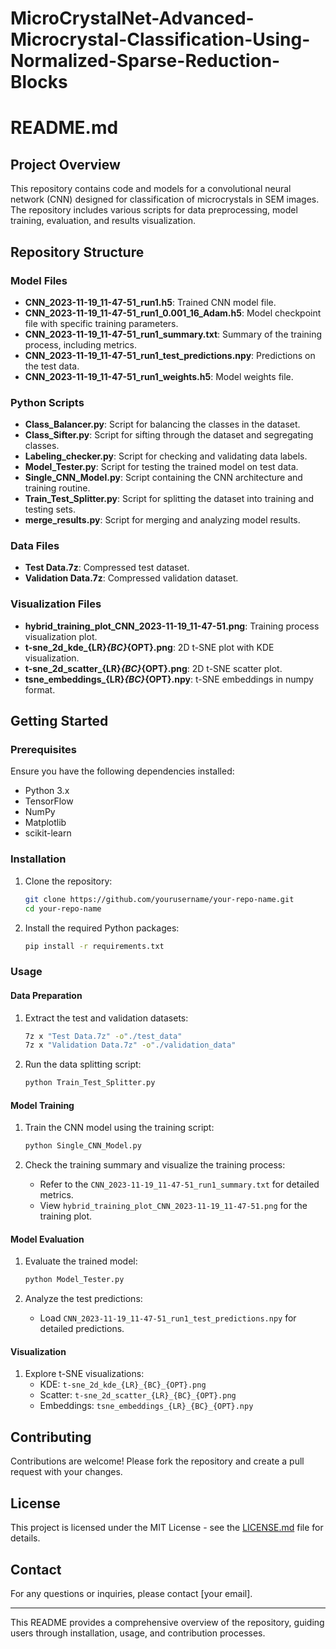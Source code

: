 # MicroCrystalNet-Advanced-Microcrystal-Classification-Using-Normalized-Sparse-Reduction-Blocks

# README.md

## Project Overview

This repository contains code and models for a convolutional neural network (CNN) designed for classification of microcrystals in SEM images. The repository includes various scripts for data preprocessing, model training, evaluation, and results visualization.

## Repository Structure

### Model Files
- **CNN_2023-11-19_11-47-51_run1.h5**: Trained CNN model file.
- **CNN_2023-11-19_11-47-51_run1_0.001_16_Adam.h5**: Model checkpoint file with specific training parameters.
- **CNN_2023-11-19_11-47-51_run1_summary.txt**: Summary of the training process, including metrics.
- **CNN_2023-11-19_11-47-51_run1_test_predictions.npy**: Predictions on the test data.
- **CNN_2023-11-19_11-47-51_run1_weights.h5**: Model weights file.

### Python Scripts
- **Class_Balancer.py**: Script for balancing the classes in the dataset.
- **Class_Sifter.py**: Script for sifting through the dataset and segregating classes.
- **Labeling_checker.py**: Script for checking and validating data labels.
- **Model_Tester.py**: Script for testing the trained model on test data.
- **Single_CNN_Model.py**: Script containing the CNN architecture and training routine.
- **Train_Test_Splitter.py**: Script for splitting the dataset into training and testing sets.
- **merge_results.py**: Script for merging and analyzing model results.

### Data Files
- **Test Data.7z**: Compressed test dataset.
- **Validation Data.7z**: Compressed validation dataset.

### Visualization Files
- **hybrid_training_plot_CNN_2023-11-19_11-47-51.png**: Training process visualization plot.
- **t-sne_2d_kde_{LR}_{BC}_{OPT}.png**: 2D t-SNE plot with KDE visualization.
- **t-sne_2d_scatter_{LR}_{BC}_{OPT}.png**: 2D t-SNE scatter plot.
- **tsne_embeddings_{LR}_{BC}_{OPT}.npy**: t-SNE embeddings in numpy format.

## Getting Started

### Prerequisites
Ensure you have the following dependencies installed:
- Python 3.x
- TensorFlow
- NumPy
- Matplotlib
- scikit-learn

### Installation
1. Clone the repository:
   ```sh
   git clone https://github.com/yourusername/your-repo-name.git
   cd your-repo-name
   ```

2. Install the required Python packages:
   ```sh
   pip install -r requirements.txt
   ```

### Usage

#### Data Preparation
1. Extract the test and validation datasets:
   ```sh
   7z x "Test Data.7z" -o"./test_data"
   7z x "Validation Data.7z" -o"./validation_data"
   ```

2. Run the data splitting script:
   ```sh
   python Train_Test_Splitter.py
   ```

#### Model Training
1. Train the CNN model using the training script:
   ```sh
   python Single_CNN_Model.py
   ```

2. Check the training summary and visualize the training process:
   - Refer to the `CNN_2023-11-19_11-47-51_run1_summary.txt` for detailed metrics.
   - View `hybrid_training_plot_CNN_2023-11-19_11-47-51.png` for the training plot.

#### Model Evaluation
1. Evaluate the trained model:
   ```sh
   python Model_Tester.py
   ```

2. Analyze the test predictions:
   - Load `CNN_2023-11-19_11-47-51_run1_test_predictions.npy` for detailed predictions.

#### Visualization
1. Explore t-SNE visualizations:
   - KDE: `t-sne_2d_kde_{LR}_{BC}_{OPT}.png`
   - Scatter: `t-sne_2d_scatter_{LR}_{BC}_{OPT}.png`
   - Embeddings: `tsne_embeddings_{LR}_{BC}_{OPT}.npy`

## Contributing
Contributions are welcome! Please fork the repository and create a pull request with your changes.

## License
This project is licensed under the MIT License - see the [LICENSE.md](LICENSE.md) file for details.

## Contact
For any questions or inquiries, please contact [your email].

---

This README provides a comprehensive overview of the repository, guiding users through installation, usage, and contribution processes.
